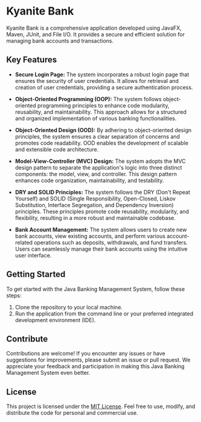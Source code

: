 # Kyanite Bank

Kyanite Bank is a comprehensive application developed using JavaFX, Maven, JUnit, and File I/O. It provides a secure and efficient solution for managing bank accounts and transactions.

## Key Features

- **Secure Login Page:** The system incorporates a robust login page that ensures the security of user credentials. It allows for retrieval and creation of user credentials, providing a secure authentication process.

- **Object-Oriented Programming (OOP):** The system follows object-oriented programming principles to enhance code modularity, reusability, and maintainability. This approach allows for a structured and organized implementation of various banking functionalities.

- **Object-Oriented Design (OOD):** By adhering to object-oriented design principles, the system ensures a clear separation of concerns and promotes code readability. OOD enables the development of scalable and extensible code architecture.

- **Model-View-Controller (MVC) Design:** The system adopts the MVC design pattern to separate the application's logic into three distinct components: the model, view, and controller. This design pattern enhances code organization, maintainability, and testability.

- **DRY and SOLID Principles:** The system follows the DRY (Don't Repeat Yourself) and SOLID (Single Responsibility, Open-Closed, Liskov Substitution, Interface Segregation, and Dependency Inversion) principles. These principles promote code reusability, modularity, and flexibility, resulting in a more robust and maintainable codebase.

- **Bank Account Management:** The system allows users to create new bank accounts, view existing accounts, and perform various account-related operations such as deposits, withdrawals, and fund transfers. Users can seamlessly manage their bank accounts using the intuitive user interface.

## Getting Started

To get started with the Java Banking Management System, follow these steps:
1. Clone the repository to your local machine.
2. Run the application from the command line or your preferred integrated development environment (IDE).

## Contribute

Contributions are welcome! If you encounter any issues or have suggestions for improvements, please submit an issue or pull request. We appreciate your feedback and participation in making this Java Banking Management System even better.

## License

This project is licensed under the [MIT License](./LICENSE). Feel free to use, modify, and distribute the code for personal and commercial use.
